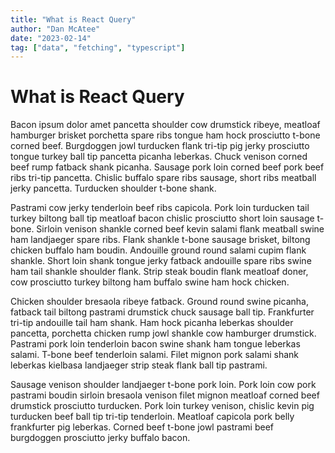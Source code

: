 ```yaml
---
title: "What is React Query"
author: "Dan McAtee"
date: "2023-02-14"
tag: ["data", "fetching", "typescript"]
---
```


# What is React Query

Bacon ipsum dolor amet pancetta shoulder cow drumstick ribeye, meatloaf hamburger brisket porchetta spare ribs tongue ham hock prosciutto t-bone corned beef. Burgdoggen jowl turducken flank tri-tip pig jerky prosciutto tongue turkey ball tip pancetta picanha leberkas. Chuck venison corned beef rump fatback shank picanha. Sausage pork loin corned beef pork beef ribs tri-tip pancetta. Chislic buffalo spare ribs sausage, short ribs meatball jerky pancetta. Turducken shoulder t-bone shank.

Pastrami cow jerky tenderloin beef ribs capicola. Pork loin turducken tail turkey biltong ball tip meatloaf bacon chislic prosciutto short loin sausage t-bone. Sirloin venison shankle corned beef kevin salami flank meatball swine ham landjaeger spare ribs. Flank shankle t-bone sausage brisket, biltong chicken buffalo ham boudin. Andouille ground round salami cupim flank shankle. Short loin shank tongue jerky fatback andouille spare ribs swine ham tail shankle shoulder flank. Strip steak boudin flank meatloaf doner, cow prosciutto turkey biltong ham buffalo swine ham hock chicken.

Chicken shoulder bresaola ribeye fatback. Ground round swine picanha, fatback tail biltong pastrami drumstick chuck sausage ball tip. Frankfurter tri-tip andouille tail ham shank. Ham hock picanha leberkas shoulder pancetta, porchetta chicken rump jowl shankle cow hamburger drumstick. Pastrami pork loin tenderloin bacon swine shank ham tongue leberkas salami. T-bone beef tenderloin salami. Filet mignon pork salami shank leberkas kielbasa landjaeger strip steak flank ball tip pastrami.

Sausage venison shoulder landjaeger t-bone pork loin. Pork loin cow pork pastrami boudin sirloin bresaola venison filet mignon meatloaf corned beef drumstick prosciutto turducken. Pork loin turkey venison, chislic kevin pig turducken beef ball tip tri-tip tenderloin. Meatloaf capicola pork belly frankfurter pig leberkas. Corned beef t-bone jowl pastrami beef burgdoggen prosciutto jerky buffalo bacon.
